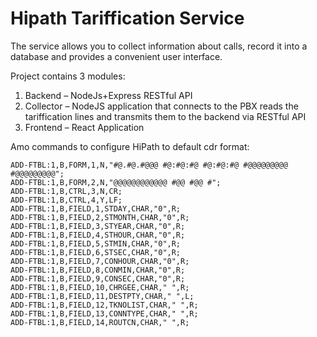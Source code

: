 # Hipath Tariffication Service
The service allows you to collect information about calls, record it into a database and provides a convenient user interface.

Project contains 3 modules:
1. Backend – NodeJs+Express RESTful API
2. Collector – NodeJS application that connects to the PBX reads the tariffication lines and transmits them to the backend via RESTful API
3. Frontend – React Application



Amo commands to configure HiPath to default cdr format:
```
ADD-FTBL:1,B,FORM,1,N,"#@.#@.#@@@ #@:#@:#@ #@:#@:#@ #@@@@@@@@@ #@@@@@@@@@";
ADD-FTBL:1,B,FORM,2,N,"@@@@@@@@@@@@ #@@ #@@ #";
ADD-FTBL:1,B,CTRL,3,N,CR;
ADD-FTBL:1,B,CTRL,4,Y,LF;
ADD-FTBL:1,B,FIELD,1,STDAY,CHAR,"0",R;
ADD-FTBL:1,B,FIELD,2,STMONTH,CHAR,"0",R;
ADD-FTBL:1,B,FIELD,3,STYEAR,CHAR,"0",R;
ADD-FTBL:1,B,FIELD,4,STHOUR,CHAR,"0",R;
ADD-FTBL:1,B,FIELD,5,STMIN,CHAR,"0",R;
ADD-FTBL:1,B,FIELD,6,STSEC,CHAR,"0",R;
ADD-FTBL:1,B,FIELD,7,CONHOUR,CHAR,"0",R;
ADD-FTBL:1,B,FIELD,8,CONMIN,CHAR,"0",R;
ADD-FTBL:1,B,FIELD,9,CONSEC,CHAR,"0",R;
ADD-FTBL:1,B,FIELD,10,CHRGEE,CHAR," ",R;
ADD-FTBL:1,B,FIELD,11,DESTPTY,CHAR," ",L;
ADD-FTBL:1,B,FIELD,12,TKNOLIST,CHAR," ",R;
ADD-FTBL:1,B,FIELD,13,CONNTYPE,CHAR," ",R;
ADD-FTBL:1,B,FIELD,14,ROUTCN,CHAR," ",R;
```